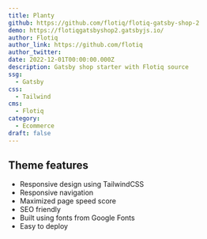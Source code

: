 ```yaml
---
title: Planty
github: https://github.com/flotiq/flotiq-gatsby-shop-2
demo: https://flotiqgatsbyshop2.gatsbyjs.io/
author: Flotiq
author_link: https://github.com/flotiq
author_twitter:
date: 2022-12-01T00:00:00.000Z
description: Gatsby shop starter with Flotiq source
ssg:
  - Gatsby
css:
  - Tailwind
cms:
  - Flotiq
category:
  - Ecommerce
draft: false
---
```


## Theme features

- Responsive design using TailwindCSS
- Responsive navigation
- Maximized page speed score
- SEO friendly
- Built using fonts from Google Fonts
- Easy to deploy
